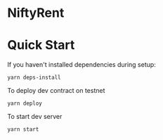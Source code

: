 # NiftyRent

# Quick Start

If you haven't installed dependencies during setup:

    yarn deps-install

To deploy dev contract on testnet

    yarn deploy

To start dev server

    yarn start
